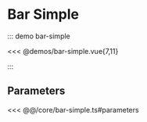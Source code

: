 # Bar Simple

::: demo bar-simple

<<< @demos/bar-simple.vue{7,11}

:::

## Parameters

<<< @@/core/bar-simple.ts#parameters
